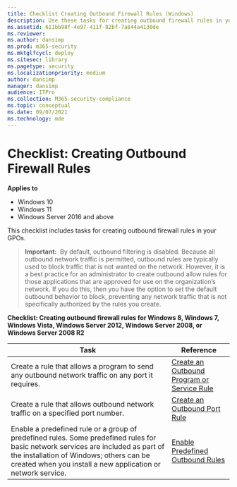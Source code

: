 ```yaml
---
title: Checklist Creating Outbound Firewall Rules (Windows)
description: Use these tasks for creating outbound firewall rules in your GPOs for Windows Defender Firewall with Advanced Security.
ms.assetid: 611bb98f-4e97-411f-82bf-7a844a4130de
ms.reviewer: 
ms.author: dansimp
ms.prod: m365-security
ms.mktglfcycl: deploy
ms.sitesec: library
ms.pagetype: security
ms.localizationpriority: medium
author: dansimp
manager: dansimp
audience: ITPro
ms.collection: M365-security-compliance
ms.topic: conceptual
ms.date: 09/07/2021
ms.technology: mde
---
```


# Checklist: Creating Outbound Firewall Rules

**Applies to**
-   Windows 10
-   Windows 11
-   Windows Server 2016 and above

This checklist includes tasks for creating outbound firewall rules in your GPOs.

>**Important:**  By default, outbound filtering is disabled. Because all outbound network traffic is permitted, outbound rules are typically used to block traffic that is not wanted on the network. However, it is a best practice for an administrator to create outbound allow rules for those applications that are approved for use on the organization’s network. If you do this, then you have the option to set the default outbound behavior to block, preventing any network traffic that is not specifically authorized by the rules you create.

**Checklist: Creating outbound firewall rules for Windows 8, Windows 7, Windows Vista, Windows Server 2012, Windows Server 2008, or Windows Server 2008 R2**

| Task | Reference |
| - | - |
| Create a rule that allows a program to send any outbound network traffic on any port it requires. | [Create an Outbound Program or Service Rule](create-an-outbound-program-or-service-rule.md)| 
| Create a rule that allows outbound network traffic on a specified port number. | [Create an Outbound Port Rule](create-an-outbound-port-rule.md)| 
| Enable a predefined rule or a group of predefined rules. Some predefined rules for basic network services are included as part of the installation of Windows; others can be created when you install a new application or network service. | [Enable Predefined Outbound Rules](enable-predefined-outbound-rules.md)| 

 

 

 





